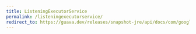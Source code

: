 ```yaml
---
title: ListeningExecutorService
permalink: /listeningexecutorservice/
redirect_to: https://guava.dev/releases/snapshot-jre/api/docs/com/google/common/util/concurrent/ListeningExecutorService.html
---
```

